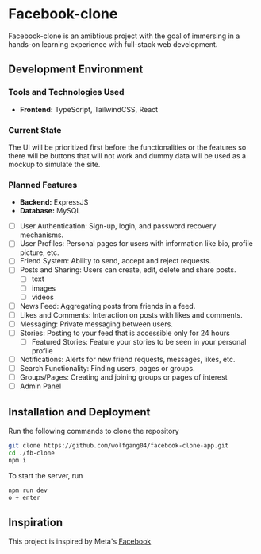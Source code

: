 # Facebook-clone

Facebook-clone is an amibtious project with the goal of immersing in a hands-on learning experience with full-stack web development.

## Development Environment

### Tools and Technologies Used

-   **Frontend:** TypeScript, TailwindCSS, React

### Current State

The UI will be prioritized first before the functionalities or the features so there will be buttons that will not work and dummy data will be used as a mockup to simulate the site.

### Planned Features

-   **Backend:** ExpressJS
-   **Database:** MySQL
-   [ ] User Authentication: Sign-up, login, and password recovery mechanisms.
-   [ ] User Profiles: Personal pages for users with information like bio, profile picture, etc.
-   [ ] Friend System: Ability to send, accept and reject requests.
-   [ ] Posts and Sharing: Users can create, edit, delete and share posts.
    -   [ ] text
    -   [ ] images
    -   [ ] videos
-   [ ] News Feed: Aggregating posts from friends in a feed.
-   [ ] Likes and Comments: Interaction on posts with likes and comments.
-   [ ] Messaging: Private messaging between users.
-   [ ] Stories: Posting to your feed that is accessible only for 24 hours
    -   [ ] Featured Stories: Feature your stories to be seen in your personal profile
-   [ ] Notifications: Alerts for new friend requests, messages, likes, etc.
-   [ ] Search Functionality: Finding users, pages or groups.
-   [ ] Groups/Pages: Creating and joining groups or pages of interest
-   [ ] Admin Panel

## Installation and Deployment

Run the following commands to clone the repository

```bash
git clone https://github.com/wolfgang04/facebook-clone-app.git
cd ./fb-clone
npm i
```

To start the server, run

```bash
npm run dev
o + enter
```

## Inspiration

This project is inspired by Meta's [Facebook](https://www.facebook.com)
